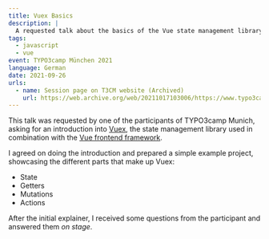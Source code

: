 ```yaml
---
title: Vuex Basics
description: |
  A requested talk about the basics of the Vue state management library Vuex.
tags:
  - javascript
  - vue
event: TYPO3camp München 2021
language: German
date: 2021-09-26
urls:
  - name: Session page on T3CM website (Archived)
    url: https://web.archive.org/web/20211017103006/https://www.typo3camp-muenchen.de/session/vuejs-26
---
```


This talk was requested by one of the participants of TYPO3camp Munich, asking for an introduction into [Vuex](https://vuex.vuejs.org/), the state management library used in combination with the [Vue frontend framework](https://vuejs.org/).

I agreed on doing the introduction and prepared a simple example project, showcasing the different parts that make up Vuex:
* State
* Getters
* Mutations
* Actions

After the initial explainer, I received some questions from the participant and answered them _on stage_.